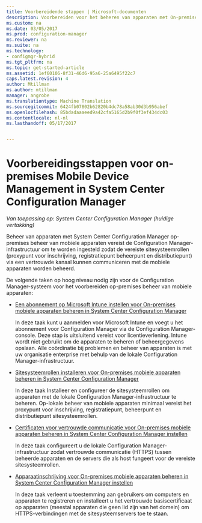```yaml
---
title: Voorbereidende stappen | Microsoft-documenten
description: Voorbereiden voor het beheren van apparaten met On-premises mobiele apparaten beheren in System Center Configuration Manager.
ms.custom: na
ms.date: 03/05/2017
ms.prod: configuration-manager
ms.reviewer: na
ms.suite: na
ms.technology:
- configmgr-hybrid
ms.tgt_pltfrm: na
ms.topic: get-started-article
ms.assetid: 1ef60106-8f31-46d6-95a6-25a6495f22c7
caps.latest.revision: 4
author: Mtillman
ms.author: mtillman
manager: angrobe
ms.translationtype: Machine Translation
ms.sourcegitcommit: 6424fb07802b62820b4dc78a58ab30d3b956abef
ms.openlocfilehash: 85bdadaaaeed9a42cfa5165d2b9f0f3ef434dc03
ms.contentlocale: nl-nl
ms.lasthandoff: 05/17/2017


---
```

# <a name="preparation-steps-for-on-premises-mobile-device-management-in-system-center-configuration-manager"></a>Voorbereidingsstappen voor on-premises Mobile Device Management in System Center Configuration Manager

*Van toepassing op: System Center Configuration Manager (huidige vertakking)*

Beheer van apparaten met System Center Configuration Manager op\-premises beheer van mobiele apparaten vereist de Configuration Manager-infrastructuur om te worden ingesteld zodat de vereiste sitesysteemrollen (proxypunt voor inschrijving, registratiepunt beheerpunt en distributiepunt) via een vertrouwde kanaal kunnen communiceren met de mobiele apparaten worden beheerd.  

 De volgende taken op hoog niveau nodig zijn voor de Configuration Manager-systeem voor het voorbereiden op\-premises beheer van mobiele apparaten:  

-   [Een abonnement op Microsoft Intune instellen voor On-premises mobiele apparaten beheren in System Center Configuration Manager](../../mdm/get-started/set-up-intune-subscription-on-premises-mdm.md)  

     In deze taak kunt u aanmelden voor Microsoft Intune en voegt u het abonnement voor Configuration Manager via de Configuration Manager-console. Deze stap is uitsluitend vereist voor licentieverlening. Intune wordt niet gebruikt om de apparaten te beheren of beheergegevens opslaan. Alle coördinatie bij problemen en beheer van apparaten is met uw organisatie enterprise met behulp van de lokale Configuration Manager-infrastructuur.  

-   [Sitesysteemrollen installeren voor On-premises mobiele apparaten beheren in System Center Configuration Manager](../../mdm/get-started/install-site-system-roles-for-on-premises-mdm.md)  

     In deze taak Installeer en configureer de sitesysteemrollen om apparaten met de lokale Configuration Manager-infrastructuur te beheren. Op\-lokale beheer van mobiele apparaten minimaal vereist het proxypunt voor inschrijving, registratiepunt, beheerpunt en distributiepunt sitesysteemrollen.  

-   [Certificaten voor vertrouwde communicatie voor On-premises mobiele apparaten beheren in System Center Configuration Manager instellen](../../mdm/get-started/set-up-certificates-on-premises-mdm.md)  

     In deze taak configureert u de lokale Configuration Manager-infrastructuur zodat vertrouwde communicatie (HTTPS) tussen beheerde apparaten en de servers die als host fungeert voor de vereiste sitesysteemrollen.  

-   [Apparaatinschrijving voor On-premises mobiele apparaten beheren in System Center Configuration Manager instellen](../../mdm/get-started/set-up-device-enrollment-on-premises-mdm.md)  

     In deze taak verleent u toestemming aan gebruikers om computers en apparaten te registreren en installeert u het vertrouwde basiscertificaat op apparaten (meestal apparaten die geen lid zijn van het domein) om HTTPS-verbindingen met de sitesysteemservers toe te staan.  

